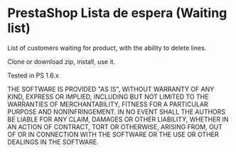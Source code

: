 # PrestaShop Lista de espera (Waiting list)

List of customers waiting for product, with the ability to delete lines.

Clone or download zip, install, use it.

Tested in PS 1.6.x

THE SOFTWARE IS PROVIDED "AS IS", WITHOUT WARRANTY OF ANY KIND, EXPRESS OR IMPLIED, INCLUDING BUT NOT LIMITED TO THE WARRANTIES OF MERCHANTABILITY, FITNESS FOR A PARTICULAR PURPOSE AND NONINFRINGEMENT.
IN NO EVENT SHALL THE AUTHORS BE LIABLE FOR ANY CLAIM, DAMAGES OR OTHER LIABILITY, WHETHER IN AN ACTION OF CONTRACT, TORT OR OTHERWISE, ARISING FROM, OUT OF OR IN CONNECTION WITH THE SOFTWARE OR THE USE OR OTHER DEALINGS IN THE SOFTWARE.
